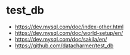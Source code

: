 # test_db

* https://dev.mysql.com/doc/index-other.html
* https://dev.mysql.com/doc/world-setup/en/
* https://dev.mysql.com/doc/sakila/en/
* https://github.com/datacharmer/test_db
